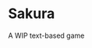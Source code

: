 # Sakura
A WIP text-based game
<html><head><style type="text/css">
<p id="1"> <b>Sakura</b> is a mystery mystery novel-style game. It's in early developmental stages and it is a single person project made from scratch using HTML5, CSS, and a lot of patience. </p>

@keyframes fadein  {
   From{opacity:0;}
   To{opacity:1;}
   }

#1 {
Animation: fadein 3s;
    }
</html>

